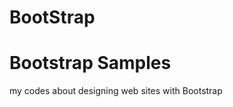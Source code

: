 # BootStrap
<h1> Bootstrap Samples </h1>
<p> my codes about designing web sites with Bootstrap </p>
